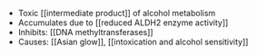 - Toxic [[intermediate product]] of alcohol metabolism  
- Accumulates due to [[reduced ALDH2 enzyme activity]]  
- Inhibits: [[DNA methyltransferases]]  
- Causes: [[Asian glow]], [[intoxication and alcohol sensitivity]]